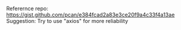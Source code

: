 Referernce repo:
	 https://gist.github.com/pcan/e384fcad2a83e3ce20f9a4c33f4a13ae
Suggestion:
	Try to use "axios" for more reliability
